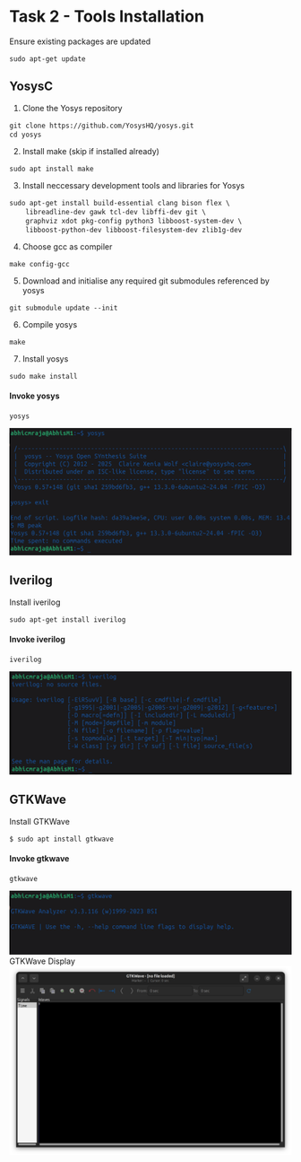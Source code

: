 # Task 2 - Tools Installation
Ensure existing packages are updated
```
sudo apt-get update
```

## YosysC
1. Clone the Yosys repository
```
git clone https://github.com/YosysHQ/yosys.git
cd yosys
```

2. Install make (skip if installed already)
```
sudo apt install make
```

3. Install neccessary development tools and libraries for Yosys
```
sudo apt-get install build-essential clang bison flex \
    libreadline-dev gawk tcl-dev libffi-dev git \
    graphviz xdot pkg-config python3 libboost-system-dev \
    libboost-python-dev libboost-filesystem-dev zlib1g-dev
```

4. Choose gcc as compiler
```
make config-gcc
```

5. Download and initialise any required git submodules referenced by yosys
```
git submodule update --init
```

6. Compile yosys
```
make
```

7. Install yosys
```
sudo make install
```

#### Invoke yosys
```
yosys
```
<img width="625" alt="yosys" src="https://github.com/abhicmraja/vsd-rrstp/blob/21134c6eaf2a4b43fb4b45d7854d35ca3d9c4546/assets/week0/yosys.png">

## Iverilog
Install iverilog
```
sudo apt-get install iverilog
```
#### Invoke iverilog
```
iverilog
```
<img width="625" alt="yosys" src="https://github.com/abhicmraja/vsd-rrstp/blob/f94d212e1be6cc8cade1c545810c3ce8bb655bbb/assets/week0/iverilog.png">

## GTKWave
Install GTKWave
```
$ sudo apt install gtkwave
```

#### Invoke gtkwave
```
gtkwave
```
<img width="625" alt="yosys" src="https://github.com/abhicmraja/vsd-rrstp/blob/f94d212e1be6cc8cade1c545810c3ce8bb655bbb/assets/week0/gtkwave.png">
GTKWave Display
<img width="625" alt="yosys" src="https://github.com/abhicmraja/vsd-rrstp/blob/f94d212e1be6cc8cade1c545810c3ce8bb655bbb/assets/week0/gtkwave_display.png">
